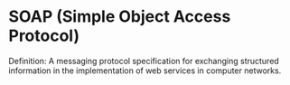 # SOAP (Simple Object Access Protocol)

Definition: A messaging protocol specification for exchanging structured information in the implementation of web services in computer networks.